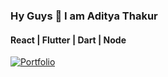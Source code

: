 ### Hy Guys 👋 I am Aditya Thakur
#### React | Flutter | Dart | Node <br>

 [![Portfolio](https://www.instagram.com/flutter.spirit/)](https://github.com/Aditya-Thakur-369/aditya-thakur-369/assets/93264532/ace55bdc-ca6a-44ba-b4fa-b1d93b4fa5a6)

<!--
**Aditya-Thakur-369/aditya-thakur-369** is a ✨ _special_ ✨ repository because its `README.md` (this file) appears on your GitHub profile.

Here are some ideas to get you started:

- 🔭 I’m currently working on ...
- 🌱 I’m currently learning ...
- 👯 I’m looking to collaborate on ...
- 🤔 I’m looking for help with ...
- 💬 Ask me about ...
- 📫 How to reach me: ...
- 😄 Pronouns: ...
- ⚡ Fun fact: ...
-->

